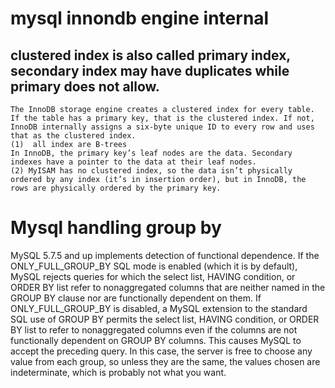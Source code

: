# mysql innondb engine internal

## clustered index is also called primary index, secondary index may have duplicates while primary does not allow.  
    The InnoDB storage engine creates a clustered index for every table. If the table has a primary key, that is the clustered index. If not, InnoDB internally assigns a six-byte unique ID to every row and uses that as the clustered index.
    (1)  all index are B-trees 
    In InnoDB, the primary key’s leaf nodes are the data. Secondary indexes have a pointer to the data at their leaf nodes.
    (2) MyISAM has no clustered index, so the data isn’t physically ordered by any index (it’s in insertion order), but in InnoDB, the rows are physically ordered by the primary key. 
      
# Mysql handling group by
 MySQL 5.7.5 and up implements detection of functional dependence. If the ONLY_FULL_GROUP_BY SQL mode is enabled (which it is by default), MySQL rejects queries for which the select list, HAVING condition, or ORDER BY list refer to nonaggregated columns that are neither named in the GROUP BY clause nor are functionally dependent on them.
 If ONLY_FULL_GROUP_BY is disabled, a MySQL extension to the standard SQL use of GROUP BY permits the select list, HAVING condition, or ORDER BY list to refer to nonaggregated columns even if the columns are not functionally dependent on GROUP BY columns. This causes MySQL to accept the preceding query. In this case, the server is free to choose any value from each group, so unless they are the same, the values chosen are indeterminate, which is probably not what you want.
